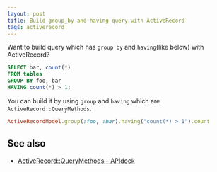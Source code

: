 ```yaml
---
layout: post
title: Build group_by and having query with ActiveRecord
tags: activerecord
---
```


Want to build query which has `group by` and `having`(like below) with ActiveRecord?

```sql
SELECT bar, count(*)  
FROM tables
GROUP BY foo, bar
HAVING count(*) > 1;
```

You can build it by using `group` and `having` which are `ActiveRecord::QueryMethods`.

```rb
ActiveRecordModel.group(:foo, :bar).having("count(*) > 1").count
```

## See also

- [ActiveRecord::QueryMethods - APIdock](http://apidock.com/rails/ActiveRecord/QueryMethods)

